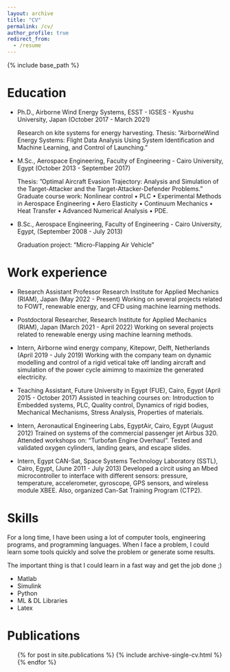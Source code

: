 ```yaml
---
layout: archive
title: "CV"
permalink: /cv/
author_profile: true
redirect_from:
  - /resume
---
```


{% include base_path %}

Education
======
* Ph.D., Airborne Wind Energy Systems, ESST - IGSES - Kyushu University, Japan (October 2017 - March 2021)

  Research on kite systems for energy harvesting.
  Thesis: ”AirborneWind Energy Systems: Flight Data Analysis Using System Identification and Machine Learning, and Control of Launching.”

* M.Sc., Aerospace Engineering, Faculty of Engineering - Cairo University, Egypt (October 2013 - September 2017)

  Thesis: ”Optimal Aircraft Evasion Trajectory: Analysis and Simulation of the Target-Attacker and the Target-Attacker-Defender Problems.”
  Graduate course work: Nonlinear control • PLC • Experimental Methods in Aerospace Engineering • Aero Elasticity • Continuum Mechanics • Heat Transfer • Advanced Numerical Analysis • PDE.

* B.Sc., Aerospace Engineering, Faculty of Engineering - Cairo University, Egypt, (September 2008 - July 2013)

  Graduation project: “Micro-Flapping Air Vehicle” 


Work experience
======

* Research Assistant Professor
Research Institute for Applied Mechanics (RIAM), Japan (May 2022 - Present)
  Working on several projects related to FOWT, renewable energy, and CFD using machine learning methods.


* Postdoctoral Researcher, Research Institute for Applied Mechanics (RIAM), Japan
 (March 2021 - April 2022)
  Working on several projects related to renewable energy using machine learning methods.


* Intern, Airborne wind energy company, Kitepowr, Delft, Netherlands (April 2019 - July 2019)
  Working with the company team on dynamic modelling and control of a rigid vetical take off landing aircraft and simulation of the power cycle aimimng to maximize the generated electricity.


* Teaching Assistant, Future University in Egypt (FUE), Cairo, Egypt (April 2015 - October 2017)
  Assisted in teaching courses on: Introduction to Embedded systems, PLC, Quality control, Dynamics of rigid bodies, Mechanical Mechanisms, Stress Analysis, Properties of materials.


* Intern, Aeronautical Engineering Labs, EgyptAir, Cairo, Egypt (August 2012)
  Trained on systems of the commercial passenger jet Airbus 320. Attended workshops on: “Turbofan Engine Overhaul”. Tested and validated oxygen cylinders, landing gears, and escape slides.


* Intern, Egypt CAN-Sat, Space Systems Technology Laboratory (SSTL), Cairo, Egypt, (June 2011 - July 2013)
  Developed a circit using an Mbed microcontroller to interface with different sensors: pressure, temperature, accelerometer, gyroscope, GPS sensors, and wireless module XBEE.
  Also, organized Can-Sat Training Program (CTP2).  
  
Skills
======
For a long time, I have been using a lot of computer tools, engineering programs, and programming languages. When I face a problem, I could learn some tools quickly and solve the problem or generate some results.

The important thing is that I could learn in a fast way and get the job done ;)

* Matlab
* Simulink
* Python
* ML & DL Libraries
* Latex

Publications
======
  <ul>{% for post in site.publications %}
    {% include archive-single-cv.html %}
  {% endfor %}</ul>
  
<!-- Talks
======
  <ul>{% for post in site.talks %}
    {% include archive-single-talk-cv.html %}
  {% endfor %}</ul>
  
Teaching
======
  <ul>{% for post in site.teaching %}
    {% include archive-single-cv.html %}
  {% endfor %}</ul>
  
Service and leadership
======
* Currently signed in to 43 different slack teams -->

